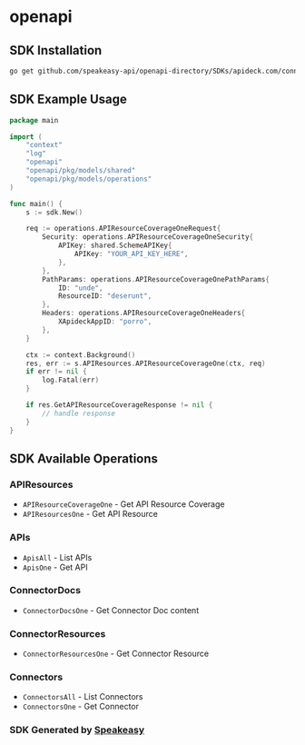 # openapi

<!-- Start SDK Installation -->
## SDK Installation

```bash
go get github.com/speakeasy-api/openapi-directory/SDKs/apideck.com/connector/9.1.2/go
```
<!-- End SDK Installation -->

## SDK Example Usage
<!-- Start SDK Example Usage -->
```go
package main

import (
    "context"
    "log"
    "openapi"
    "openapi/pkg/models/shared"
    "openapi/pkg/models/operations"
)

func main() {
    s := sdk.New()

    req := operations.APIResourceCoverageOneRequest{
        Security: operations.APIResourceCoverageOneSecurity{
            APIKey: shared.SchemeAPIKey{
                APIKey: "YOUR_API_KEY_HERE",
            },
        },
        PathParams: operations.APIResourceCoverageOnePathParams{
            ID: "unde",
            ResourceID: "deserunt",
        },
        Headers: operations.APIResourceCoverageOneHeaders{
            XApideckAppID: "porro",
        },
    }

    ctx := context.Background()
    res, err := s.APIResources.APIResourceCoverageOne(ctx, req)
    if err != nil {
        log.Fatal(err)
    }

    if res.GetAPIResourceCoverageResponse != nil {
        // handle response
    }
}
```
<!-- End SDK Example Usage -->

<!-- Start SDK Available Operations -->
## SDK Available Operations


### APIResources

* `APIResourceCoverageOne` - Get API Resource Coverage
* `APIResourcesOne` - Get API Resource

### APIs

* `ApisAll` - List APIs
* `ApisOne` - Get API

### ConnectorDocs

* `ConnectorDocsOne` - Get Connector Doc content

### ConnectorResources

* `ConnectorResourcesOne` - Get Connector Resource

### Connectors

* `ConnectorsAll` - List Connectors
* `ConnectorsOne` - Get Connector
<!-- End SDK Available Operations -->

### SDK Generated by [Speakeasy](https://docs.speakeasyapi.dev/docs/using-speakeasy/client-sdks)
